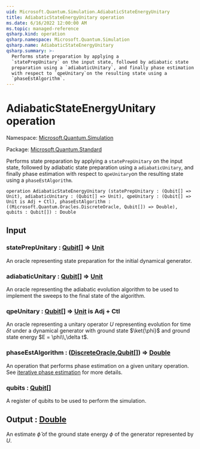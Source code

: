 ```yaml
---
uid: Microsoft.Quantum.Simulation.AdiabaticStateEnergyUnitary
title: AdiabaticStateEnergyUnitary operation
ms.date: 6/16/2022 12:00:00 AM
ms.topic: managed-reference
qsharp.kind: operation
qsharp.namespace: Microsoft.Quantum.Simulation
qsharp.name: AdiabaticStateEnergyUnitary
qsharp.summary: >-
  Performs state preparation by applying a
  `statePrepUnitary` on the input state, followed by adiabatic state
  preparation using a `adiabaticUnitary`, and finally phase estimation
  with respect to `qpeUnitary`on the resulting state using a
  `phaseEstAlgorithm`.
---
```


# AdiabaticStateEnergyUnitary operation

Namespace: [Microsoft.Quantum.Simulation](xref:Microsoft.Quantum.Simulation)

Package: [Microsoft.Quantum.Standard](https://nuget.org/packages/Microsoft.Quantum.Standard)


Performs state preparation by applying a`statePrepUnitary` on the input state, followed by adiabatic statepreparation using a `adiabaticUnitary`, and finally phase estimationwith respect to `qpeUnitary`on the resulting state using a`phaseEstAlgorithm`.

```qsharp
operation AdiabaticStateEnergyUnitary (statePrepUnitary : (Qubit[] => Unit), adiabaticUnitary : (Qubit[] => Unit), qpeUnitary : (Qubit[] => Unit is Adj + Ctl), phaseEstAlgorithm : ((Microsoft.Quantum.Oracles.DiscreteOracle, Qubit[]) => Double), qubits : Qubit[]) : Double
```


## Input

### statePrepUnitary : [Qubit](xref:microsoft.quantum.qsharp.valueliterals#qubit-literals)[] => [Unit](xref:microsoft.quantum.qsharp.valueliterals#unit-literal) 

An oracle representing state preparation for the initial dynamicalgenerator.


### adiabaticUnitary : [Qubit](xref:microsoft.quantum.qsharp.valueliterals#qubit-literals)[] => [Unit](xref:microsoft.quantum.qsharp.valueliterals#unit-literal) 

An oracle representing the adiabatic evolution algorithm to be usedto implement the sweeps to the final state of the algorithm.


### qpeUnitary : [Qubit](xref:microsoft.quantum.qsharp.valueliterals#qubit-literals)[] => [Unit](xref:microsoft.quantum.qsharp.valueliterals#unit-literal)  is Adj + Ctl

An oracle representing a unitary operator $U$ representing evolutionfor time $\delta t$ under a dynamical generator with ground state$\ket{\phi}$ and ground state energy $E = \phi\\,\delta t$.


### phaseEstAlgorithm : ([DiscreteOracle](xref:Microsoft.Quantum.Oracles.DiscreteOracle),[Qubit](xref:microsoft.quantum.qsharp.valueliterals#qubit-literals)[]) => [Double](xref:microsoft.quantum.qsharp.valueliterals#double-literals) 

An operation that performs phase estimation on a given unitary operation.See [iterative phase estimation](xref:microsoft.quantum.libraries.overview.characterization#iterative-phase-estimation)for more details.


### qubits : [Qubit](xref:microsoft.quantum.qsharp.valueliterals#qubit-literals)[]

A register of qubits to be used to perform the simulation.



## Output : [Double](xref:microsoft.quantum.qsharp.valueliterals#double-literals)

An estimate $\hat{\phi}$ of the ground state energy $\phi$of the generator represented by $U$.